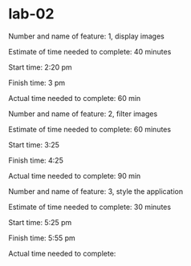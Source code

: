 # lab-02

Number and name of feature: 1, display images

Estimate of time needed to complete: 40 minutes

Start time: 2:20 pm

Finish time: 3 pm

Actual time needed to complete: 60 min

Number and name of feature: 2, filter images

Estimate of time needed to complete: 60 minutes

Start time: 3:25

Finish time: 4:25

Actual time needed to complete: 90 min

Number and name of feature: 3, style the application

Estimate of time needed to complete: 30 minutes

Start time: 5:25 pm

Finish time: 5:55 pm

Actual time needed to complete: 



